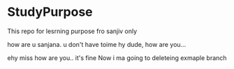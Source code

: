# StudyPurpose
This repo for lesrning purpose fro sanjiv only

how are u sanjana. u don't have toime
hy dude, how are you...

ehy miss how are you.. it's fine
Now i ma going to  deleteing exmaple branch 

